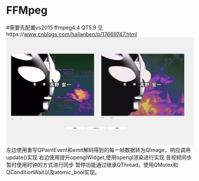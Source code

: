 # FFMpeg
#需要先配置vs2015 ffmpeg4.4 QT5.9 见https://www.cnblogs.com/hailanben/p/17669747.html
![img](https://github.com/feng1999-eng/FFMpeg/blob/main/img/show.png)
左边使用重写QPaintEvent和emit解码得到的每一帧数据转为QImage，响应调用update()实现
右边使用提升openglWidget,使用opengl渲染进行实现
音视频同步暂时使用时钟的方式进行同步
暂停功能通过继承QThread，使用QMutex和QConditionWait以及atomic_bool实现。
